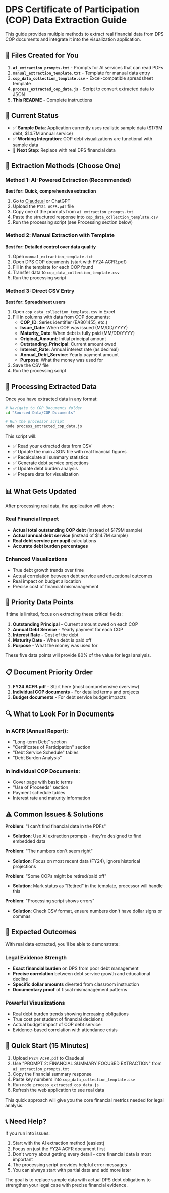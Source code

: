 # DPS Certificate of Participation (COP) Data Extraction Guide

This guide provides multiple methods to extract real financial data from DPS COP documents and integrate it into the visualization application.

## 📁 Files Created for You

1. **`ai_extraction_prompts.txt`** - Prompts for AI services that can read PDFs
2. **`manual_extraction_template.txt`** - Template for manual data entry
3. **`cop_data_collection_template.csv`** - Excel-compatible spreadsheet template
4. **`process_extracted_cop_data.js`** - Script to convert extracted data to JSON
5. **This README** - Complete instructions

## 🎯 Current Status

- ✅ **Sample Data**: Application currently uses realistic sample data ($179M debt, $14.7M annual service)
- ✅ **Working Integration**: COP debt visualizations are functional with sample data
- 🔄 **Next Step**: Replace with real DPS financial data

## 🚀 Extraction Methods (Choose One)

### Method 1: AI-Powered Extraction (Recommended)

**Best for: Quick, comprehensive extraction**

1. Go to [Claude.ai](https://claude.ai) or ChatGPT
2. Upload the `FY24 ACFR.pdf` file
3. Copy one of the prompts from `ai_extraction_prompts.txt`
4. Paste the structured response into `cop_data_collection_template.csv`
5. Run the processing script (see Processing section below)

### Method 2: Manual Extraction with Template

**Best for: Detailed control over data quality**

1. Open `manual_extraction_template.txt`
2. Open DPS COP documents (start with FY24 ACFR.pdf)
3. Fill in the template for each COP found
4. Transfer data to `cop_data_collection_template.csv`
5. Run the processing script

### Method 3: Direct CSV Entry

**Best for: Spreadsheet users**

1. Open `cop_data_collection_template.csv` in Excel
2. Fill in columns with data from COP documents:
   - **COP_ID**: Series identifier (EA801455, etc.)
   - **Issue_Date**: When COP was issued (MM/DD/YYYY)
   - **Maturity_Date**: When debt is fully paid (MM/DD/YYYY)
   - **Original_Amount**: Initial principal amount
   - **Outstanding_Principal**: Current amount owed
   - **Interest_Rate**: Annual interest rate (as decimal)
   - **Annual_Debt_Service**: Yearly payment amount
   - **Purpose**: What the money was used for
3. Save the CSV file
4. Run the processing script

## 🔧 Processing Extracted Data

Once you have extracted data in any format:

```bash
# Navigate to COP Documents folder
cd "Sourced Data/COP Documents"

# Run the processor script
node process_extracted_cop_data.js
```

This script will:
- ✅ Read your extracted data from CSV
- ✅ Update the main JSON file with real financial figures  
- ✅ Recalculate all summary statistics
- ✅ Generate debt service projections
- ✅ Update debt burden analysis
- ✅ Prepare data for visualization

## 📊 What Gets Updated

After processing real data, the application will show:

### Real Financial Impact
- **Actual total outstanding COP debt** (instead of $179M sample)
- **Actual annual debt service** (instead of $14.7M sample)
- **Real debt service per pupil** calculations
- **Accurate debt burden percentages**

### Enhanced Visualizations
- True debt growth trends over time
- Actual correlation between debt service and educational outcomes
- Real impact on budget allocation
- Precise cost of financial mismanagement

## 🎯 Priority Data Points

If time is limited, focus on extracting these critical fields:

1. **Outstanding Principal** - Current amount owed on each COP
2. **Annual Debt Service** - Yearly payment for each COP  
3. **Interest Rate** - Cost of the debt
4. **Maturity Date** - When debt is paid off
5. **Purpose** - What the money was used for

These five data points will provide 80% of the value for legal analysis.

## 📋 Document Priority Order

1. **FY24 ACFR.pdf** - Start here (most comprehensive overview)
2. **Individual COP documents** - For detailed terms and projects
3. **Budget documents** - For debt service budget impacts

## 🔍 What to Look For in Documents

### In ACFR (Annual Report):
- "Long-term Debt" section
- "Certificates of Participation" section  
- "Debt Service Schedule" tables
- "Debt Burden Analysis" 

### In Individual COP Documents:
- Cover page with basic terms
- "Use of Proceeds" section
- Payment schedule tables
- Interest rate and maturity information

## ⚠️ Common Issues & Solutions

**Problem**: "I can't find financial data in the PDFs"
- **Solution**: Use AI extraction prompts - they're designed to find embedded data

**Problem**: "The numbers don't seem right"
- **Solution**: Focus on most recent data (FY24), ignore historical projections

**Problem**: "Some COPs might be retired/paid off"
- **Solution**: Mark status as "Retired" in the template, processor will handle this

**Problem**: "Processing script shows errors"
- **Solution**: Check CSV format, ensure numbers don't have dollar signs or commas

## 🎯 Expected Outcomes

With real data extracted, you'll be able to demonstrate:

### Legal Evidence Strength
- **Exact financial burden** on DPS from poor debt management
- **Precise correlation** between debt service growth and educational decline
- **Specific dollar amounts** diverted from classroom instruction
- **Documentary proof** of fiscal mismanagement patterns

### Powerful Visualizations
- Real debt burden trends showing increasing obligations
- True cost per student of financial decisions
- Actual budget impact of COP debt service
- Evidence-based correlation with attendance crisis

## 🚀 Quick Start (15 Minutes)

1. Upload `FY24 ACFR.pdf` to Claude.ai
2. Use "PROMPT 2: FINANCIAL SUMMARY FOCUSED EXTRACTION" from `ai_extraction_prompts.txt`
3. Copy the financial summary response
4. Paste key numbers into `cop_data_collection_template.csv`
5. Run `node process_extracted_cop_data.js`
6. Refresh the web application to see real data

This quick approach will give you the core financial metrics needed for legal analysis.

## 📞 Need Help?

If you run into issues:
1. Start with the AI extraction method (easiest)
2. Focus on just the FY24 ACFR document first
3. Don't worry about getting every detail - core financial data is most important
4. The processing script provides helpful error messages
5. You can always start with partial data and add more later

The goal is to replace sample data with actual DPS debt obligations to strengthen your legal case with precise financial evidence.